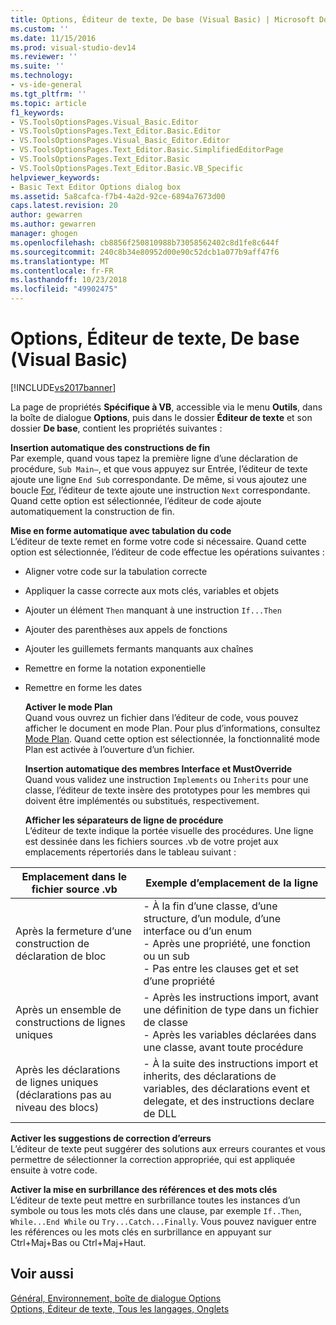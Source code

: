 ```yaml
---
title: Options, Éditeur de texte, De base (Visual Basic) | Microsoft Docs
ms.custom: ''
ms.date: 11/15/2016
ms.prod: visual-studio-dev14
ms.reviewer: ''
ms.suite: ''
ms.technology:
- vs-ide-general
ms.tgt_pltfrm: ''
ms.topic: article
f1_keywords:
- VS.ToolsOptionsPages.Visual_Basic.Editor
- VS.ToolsOptionsPages.Text_Editor.Basic.Editor
- VS.ToolsOptionsPages.Visual_Basic_Editor.Editor
- VS.ToolsOptionsPages.Text_Editor.Basic.SimplifiedEditorPage
- VS.ToolsOptionsPages.Text_Editor.Basic
- VS.ToolsOptionsPages.Text_Editor.Basic.VB_Specific
helpviewer_keywords:
- Basic Text Editor Options dialog box
ms.assetid: 5a8cafca-f7b4-4a2d-92ce-6894a7673d00
caps.latest.revision: 20
author: gewarren
ms.author: gewarren
manager: ghogen
ms.openlocfilehash: cb8856f250810988b73058562402c8d1fe8c644f
ms.sourcegitcommit: 240c8b34e80952d00e90c52dcb1a077b9aff47f6
ms.translationtype: MT
ms.contentlocale: fr-FR
ms.lasthandoff: 10/23/2018
ms.locfileid: "49902475"
---
```

# <a name="options-text-editor-basic-visual-basic"></a>Options, Éditeur de texte, De base (Visual Basic)
[!INCLUDE[vs2017banner](../../includes/vs2017banner.md)]

  
La page de propriétés **Spécifique à VB**, accessible via le menu **Outils**, dans la boîte de dialogue **Options**, puis dans le dossier **Éditeur de texte** et son dossier **De base**, contient les propriétés suivantes :  
  
 **Insertion automatique des constructions de fin**  
 Par exemple, quand vous tapez la première ligne d’une déclaration de procédure, `Sub Main—`, et que vous appuyez sur Entrée, l’éditeur de texte ajoute une ligne `End Sub` correspondante. De même, si vous ajoutez une boucle [For](http://msdn.microsoft.com/library/f5fc0d51-67ce-4c36-9f09-31c9a91c94e9), l’éditeur de texte ajoute une instruction `Next` correspondante. Quand cette option est sélectionnée, l’éditeur de code ajoute automatiquement la construction de fin.  
  
 **Mise en forme automatique avec tabulation du code**  
 L’éditeur de texte remet en forme votre code si nécessaire. Quand cette option est sélectionnée, l’éditeur de code effectue les opérations suivantes :  
  
- Aligner votre code sur la tabulation correcte  
  
- Appliquer la casse correcte aux mots clés, variables et objets  
  
- Ajouter un élément `Then` manquant à une instruction `If...Then`  
  
- Ajouter des parenthèses aux appels de fonctions  
  
- Ajouter les guillemets fermants manquants aux chaînes  
  
- Remettre en forme la notation exponentielle  
  
- Remettre en forme les dates  
  
  **Activer le mode Plan**  
  Quand vous ouvrez un fichier dans l’éditeur de code, vous pouvez afficher le document en mode Plan. Pour plus d’informations, consultez [Mode Plan](../../ide/outlining.md). Quand cette option est sélectionnée, la fonctionnalité mode Plan est activée à l’ouverture d’un fichier.  
  
  **Insertion automatique des membres Interface et MustOverride**  
  Quand vous validez une instruction `Implements` ou `Inherits` pour une classe, l’éditeur de texte insère des prototypes pour les membres qui doivent être implémentés ou substitués, respectivement.  
  
  **Afficher les séparateurs de ligne de procédure**  
  L’éditeur de texte indique la portée visuelle des procédures. Une ligne est dessinée dans les fichiers sources .vb de votre projet aux emplacements répertoriés dans le tableau suivant :  
  
|Emplacement dans le fichier source .vb|Exemple d’emplacement de la ligne|  
|---------------------------------|------------------------------|  
|Après la fermeture d’une construction de déclaration de bloc|-   À la fin d’une classe, d’une structure, d’un module, d’une interface ou d’un enum<br />-   Après une propriété, une fonction ou un sub<br />-   Pas entre les clauses get et set d’une propriété|  
|Après un ensemble de constructions de lignes uniques|-   Après les instructions import, avant une définition de type dans un fichier de classe<br />-   Après les variables déclarées dans une classe, avant toute procédure|  
|Après les déclarations de lignes uniques (déclarations pas au niveau des blocs)|-   À la suite des instructions import et inherits, des déclarations de variables, des déclarations event et delegate, et des instructions declare de DLL|  
  
 **Activer les suggestions de correction d’erreurs**  
 L’éditeur de texte peut suggérer des solutions aux erreurs courantes et vous permettre de sélectionner la correction appropriée, qui est appliquée ensuite à votre code.  
  
 **Activer la mise en surbrillance des références et des mots clés**  
 L’éditeur de texte peut mettre en surbrillance toutes les instances d’un symbole ou tous les mots clés dans une clause, par exemple `If..Then`, `While...End While` ou `Try...Catch...Finally`. Vous pouvez naviguer entre les références ou les mots clés en surbrillance en appuyant sur Ctrl+Maj+Bas ou Ctrl+Maj+Haut.  
  
## <a name="see-also"></a>Voir aussi  
 [Général, Environnement, boîte de dialogue Options](../../ide/reference/general-environment-options-dialog-box.md)   
 [Options, Éditeur de texte, Tous les langages, Onglets](../../ide/reference/options-text-editor-all-languages-tabs.md)



